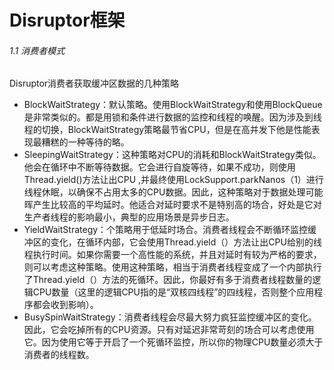 # Disruptor框架

###### 1.1 消费者模式

Disruptor消费者获取缓冲区数据的几种策略

- BlockWaitStrategy：默认策略。使用BlockWaitStrategy和使用BlockQueue是非常类似的。都是用锁和条件进行数据的监控和线程的唤醒。因为涉及到线程的切换，BlockWaitStrategy策略最节省CPU，但是在高并发下他是性能表现最糟糕的一种等待的略。
- SleepingWaitStrategy：这种策略对CPU的消耗和BlockWaitStrategy类似。他会在循环中不断等待数据。它会进行自旋等待，如果不成功，则使用Thread.yield()方法让出CPU ,并最终使用LockSupport.parkNanos（1）进行线程休眠，以确保不占用太多的CPU数据。因此，这种策略对于数据处理可能晖产生比较高的平均延时。他适合对延时要求不是特别高的场合，好处是它对生产者线程的影响最小，典型的应用场景是异步日志。
- YieldWaitStrategy：个策略用于低延时场合。消费者线程会不断循环监控缓冲区的变化，在循环内部，它会使用Thread.yield（）方法让出CPU给别的线程执行时间。如果你需要一个高性能的系统，并且对延时有较为严格的要求，则可以考虑这种策略。使用这种策略，相当于消费者线程变成了一个内部执行了Thread.yield（）方法的死循环。因此，你最好有多于消费者线程数量的逻辑CPU数量（这里的逻辑CPU指的是“双核四线程”的四线程，否则整个应用程序都会收到影响）。
- BusySpinWaitStrategy：消费者线程会尽最大努力疯狂监控缓冲区的变化。因此，它会吃掉所有的CPU资源。只有对延迟非常苛刻的场合可以考虑使用它。因为使用它等于开启了一个死循环监控，所以你的物理CPU数量必须大于消费者的线程数。